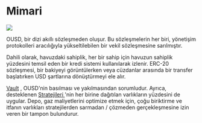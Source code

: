 # Mimari

![](../.gitbook/assets/ousd_docs_graphics_3.png)

OUSD, bir dizi akıllı sözleşmeden oluşur. Bu sözleşmelerin her biri, yönetişim protokolleri aracılığıyla yükseltilebilen bir vekil sözleşmesine sarılmıştır.

Dahili olarak, havuzdaki sahiplik, her bir sahip için havuzun sahiplik yüzdesini temsil eden bir kredi sistemi kullanılarak izlenir. ERC-20 sözleşmesi, bir bakiyeyi görüntülerken veya cüzdanlar arasında bir transfer başlatırken USD şartlarına dönüştürmeyi ele alır.

[Vault](api/vault.md) , OUSD'nin basılması ve yakılmasından sorumludur. Ayrıca, desteklenen [ Stratejileri ](../core-concepts/supported-strategies/) 'nin her birine dağıtılan varlıkların yüzdesini de uygular. Depo, gaz maliyetlerini optimize etmek için, çoğu biriktirme ve itfanın varlıkları stratejilerden sarmadan / çözmeden gerçekleşmesine izin veren bir tampon bulundurur.




